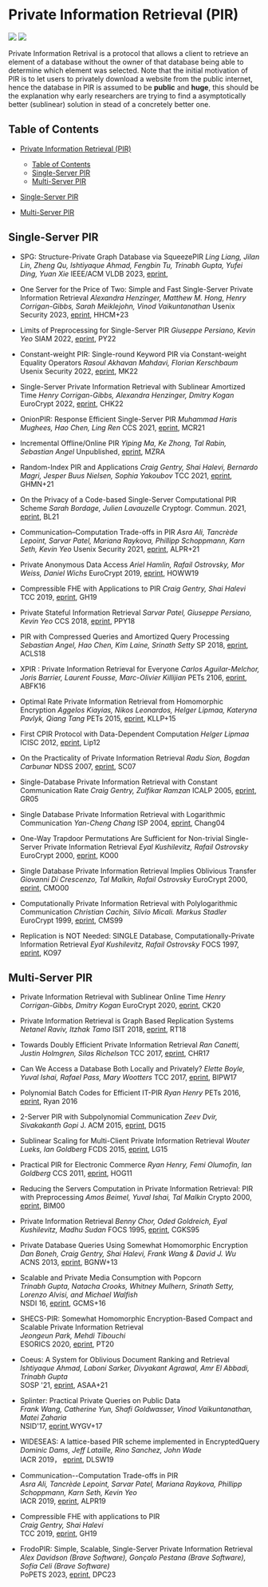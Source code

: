 # Private Information Retrieval (PIR)

![](https://badgen.net/badge/:update-to/:Mar-2023/red) ![](https://badgen.net/badge/:papers/:33/blue)

Private Information Retrival is a protocol that allows a client to retrieve an element of a database without the owner of that database being able to determine which element was selected. Note that the initial motivation of PIR is to let users to privately download a website from the public internet, hence the database in PIR is assumed to be **public** and **huge**, this should be the explanation why early researchers are trying to find a asymptotically better (sublinear) solution in stead of a concretely better one.


## Table of Contents


- [Private Information Retrieval (PIR)](#private-information-retrieval-pir)
  - [Table of Contents](#table-of-contents)
  - [Single-Server PIR](#single-server-pir)
  - [Multi-Server PIR](#multi-server-pir)
  
  

- [Single-Server PIR](#single-server-pir)
- [Multi-Server PIR](#multi-server-pir)



## Single-Server PIR

- SPG: Structure-Private Graph Database via SqueezePIR
  *Ling Liang, Jilan Lin, Zheng Qu, Ishtiyaque Ahmad, Fengbin Tu, Trinabh Gupta, Yufei Ding, Yuan Xie*
  IEEE/ACM VLDB 2023, [eprint](https://www.vldb.org/pvldb/vol16/p1615-liang.pdf),

- One Server for the Price of Two: Simple and Fast Single-Server Private Information Retrieval
  *Alexandra Henzinger, Matthew M. Hong, Henry Corrigan-Gibbs, Sarah Meiklejohn, Vinod Vaikuntanathan*
  Usenix Security 2023, [eprint](https://eprint.iacr.org/2022/949), HHCM+23

- Limits of Preprocessing for Single-Server PIR
  *Giuseppe Persiano, Kevin Yeo*
  SIAM 2022, [eprint](https://eprint.iacr.org/2022/235), PY22

- Constant-weight PIR: Single-round Keyword PIR via Constant-weight Equality Operators
  *Rasoul Akhavan Mahdavi, Florian Kerschbaum*
  Usenix Security 2022, [eprint](https://www.usenix.org/conference/usenixsecurity22/presentation/mahdavi), MK22

- Single-Server Private Information Retrieval with Sublinear Amortized Time
  *Henry Corrigan-Gibbs, Alexandra Henzinger, Dmitry Kogan*
  EuroCrypt 2022, [eprint](https://eprint.iacr.org/2022/081), CHK22

- OnionPIR: Response Efficient Single-Server PIR
  *Muhammad Haris Mughees, Hao Chen, Ling Ren*
  CCS 2021, [eprint](https://eprint.iacr.org/2021/1081), MCR21

- Incremental Offline/Online PIR
  *Yiping Ma, Ke Zhong, Tal Rabin, Sebastian Angel*
  Unpublished, [eprint](https://eprint.iacr.org/2021/1438), MZRA

- Random-Index PIR and Applications
  *Craig Gentry, Shai Halevi, Bernardo Magri, Jesper Buus Nielsen, Sophia Yakoubov*
  TCC 2021, [eprint](https://eprint.iacr.org/2020/1248), GHMN+21

- On the Privacy of a Code-based Single-Server Computational PIR Scheme
  *Sarah Bordage, Julien Lavauzelle*
  Cryptogr. Commun. 2021, [eprint](https://eprint.iacr.org/2020/376), BL21

- Communication–Computation Trade-offs in PIR
  *Asra Ali, Tancrède Lepoint, Sarvar Patel, Mariana Raykova, Phillipp Schoppmann, Karn Seth, Kevin Yeo*
  Usenix Security 2021, [eprint](https://eprint.iacr.org/2019/1483), ALPR+21

- Private Anonymous Data Access
  *Ariel Hamlin, Rafail Ostrovsky, Mor Weiss, Daniel Wichs*
  EuroCrypt 2019, [eprint](https://eprint.iacr.org/2018/363), HOWW19

- Compressible FHE with Applications to PIR
  *Craig Gentry, Shai Halevi*
  TCC 2019, [eprint](https://eprint.iacr.org/2019/733), GH19

- Private Stateful Information Retrieval
  *Sarvar Patel, Giuseppe Persiano, Kevin Yeo*
  CCS 2018, [eprint](https://eprint.iacr.org/2018/1083.pdf), PPY18

- PIR with Compressed Queries and Amortized Query Processing
  *Sebastian Angel, Hao Chen, Kim Laine, Srinath Setty*
  SP 2018, [eprint](https://eprint.iacr.org/2017/1142.pdf), ACLS18

- XPIR : Private Information Retrieval for Everyone
  *Carlos Aguilar-Melchor, Joris Barrier, Laurent Fousse, Marc-Olivier Killijian*
  PETs 2106, [eprint](https://eprint.iacr.org/2014/1025.pdf), ABFK16

- Optimal Rate Private Information Retrieval from Homomorphic Encryption
  *Aggelos Kiayias, Nikos Leonardos, Helger Lipmaa, Kateryna Pavlyk, Qiang Tang*
  PETs 2015, [eprint](https://petsymposium.org/2015/papers/23_Kiayias.pdf), KLLP+15

- First CPIR Protocol with Data-Dependent Computation
  *Helger Lipmaa*
  ICISC 2012, [eprint](https://eprint.iacr.org/2009/395), Lip12

- On the Practicality of Private Information Retrieval
  *Radu Sion, Bogdan Carbunar*
  NDSS 2007, [eprint](https://www.ndss-symposium.org/ndss2007/practicality-private-information-retrieval/), SC07

- Single-Database Private Information Retrieval with Constant Communication Rate
  *Craig Gentry, Zulfikar Ramzan*
  ICALP 2005, [eprint](https://link.springer.com/chapter/10.1007/11523468_65), GR05

- Single Database Private Information Retrieval with Logarithmic Communication
  *Yan-Cheng Chang*
  ISP 2004, [eprint](https://eprint.iacr.org/2004/036), Chang04

- One-Way Trapdoor Permutations Are Sufficient for Non-trivial Single-Server Private Information Retrieval
  *Eyal Kushilevitz, Rafail Ostrovsky*
  EuroCrypt 2000, [eprint](https://www.iacr.org/archive/eurocrypt2000/1807/18070104-new.pdf), KO00

- Single Database Private Information Retrieval Implies Oblivious Transfer
  *Giovanni Di Crescenzo, Tal Malkin, Rafail Ostrovsky*
  EuroCrypt 2000, [eprint](https://www.iacr.org/archive/eurocrypt2000/1807/18070122-new.pdf), CMO00

- Computationally Private Information Retrieval with Polylogarithmic Communication
  *Christian Cachin, Silvio Micali. Markus Stadler*
  EuroCrypt 1999, [eprint](https://people.csail.mit.edu/silvio/Selected%20Scientific%20Papers/Private%20Information%20Retrieval/Computationally%20Private%20Information%20Retrieval%20with%20Polylogarithmic%20Communication.pdf), CMS99

- Replication is NOT Needed: SINGLE Database, Computationally-Private Information Retrieval
  *Eyal Kushilevitz, Rafail Ostrovsky*
  FOCS 1997, [eprint](https://doi.org/10.1109/SFCS.1997.646125), KO97


## Multi-Server PIR

- Private Information Retrieval with Sublinear Online Time
  *Henry Corrigan-Gibbs, Dmitry Kogan*
  EuroCrypt 2020, [eprint](https://eprint.iacr.org/2019/1075), CK20

- Private Information Retrieval is Graph Based Replication Systems
  *Netanel Raviv, Itzhak Tamo*
  ISIT 2018, [eprint](https://ieeexplore.ieee.org/document/8437311), RT18

- Towards Doubly Efficient Private Information Retrieval
  *Ran Canetti, Justin Holmgren, Silas Richelson*
  TCC 2017, [eprint](https://eprint.iacr.org/2017/568), CHR17

- Can We Access a Database Both Locally and Privately?
  *Elette Boyle, Yuval Ishai, Rafael Pass, Mary Wootters*
  TCC 2017, [eprint](https://eprint.iacr.org/2017/567.pdf), BIPW17

- Polynomial Batch Codes for Efficient IT-PIR
  *Ryan Henry*
  PETs 2016, [eprint](https://petsymposium.org/2016/files/papers/Polynomial_Batch_Codes_for_Efficient_IT-PIR.pdf), Ryan 2016

- 2-Server PIR with Subpolynomial Communication
  *Zeev Dvir, Sivakakanth Gopi*
  J. ACM 2015, [eprint](https://arxiv.org/abs/1407.6692), DG15

- Sublinear Scaling for Multi-Client Private Information Retrieval
  *Wouter Lueks, Ian Goldberg*
  FCDS 2015, [eprint](https://link.springer.com/chapter/10.1007/978-3-662-47854-7_10), LG15

- Practical PIR for Electronic Commerce
  *Ryan Henry, Femi Olumofin, Ian Goldberg*
  CCS 2011, [eprint](https://cacr.uwaterloo.ca/techreports/2011/cacr2011-04.pdf), HOG11

- Reducing the Servers Computation in Private Information Retrieval: PIR with Preprocessing
  *Amos Beimel, Yuval Ishai, Tal Malkin*
  Crypto 2000, [eprint](https://www.iacr.org/archive/crypto2000/18800056/18800056.pdf), BIM00

- Private Information Retrieval
  *Benny Chor, Oded Goldreich, Eyal Kushilevitz, Madhu Sudan*
  FOCS 1995, [eprint](https://www.cs.umd.edu/~gasarch/TOPICS/pir/first.pdf), CGKS95



- Private Database Queries Using Somewhat Homomorphic Encryption  
  *Dan Boneh, Craig Gentry, Shai Halevi, Frank Wang & David J. Wu*  
  ACNS 2013, [eprint](https://link.springer.com/chapter/10.1007/978-3-642-38980-1_7), BGNW+13  
  

- Scalable and Private Media Consumption with Popcorn  
  *Trinabh Gupta, Natacha Crooks, Whitney Mulhern, Srinath Setty, Lorenzo Alvisi, and Michael Walfish*  
  NSDI 16, [eprint](https://www.semanticscholar.org/paper/Scalable-and-Private-Media-Consumption-with-Popcorn-Gupta-Crooks/2d252b7b8aa30f5decdc52aa50484ae326979368), GCMS+16  

- SHECS-PIR: Somewhat Homomorphic Encryption-Based Compact and Scalable Private Information Retrieval  
  *Jeongeun Park, Mehdi Tibouchi*  
  ESORICS 2020, [eprint](https://link.springer.com/chapter/10.1007/978-3-030-59013-0_5), PT20  
  

- Coeus: A System for Oblivious Document Ranking and Retrieval  
  *Ishtiyaque Ahmad, Laboni Sarker, Divyakant Agrawal, Amr El Abbadi, Trinabh Gupta*  
  SOSP '21, [eprint](https://dl.acm.org/doi/10.1145/3477132.3483586), ASAA+21    
  

- Splinter: Practical Private Queries on Public Data  
  *Frank Wang, Catherine Yun, Shafi Goldwasser, Vinod Vaikuntanathan, Matei Zaharia*  
  NSID'17, [eprint](https://eprint.iacr.org/2016/1148),WYGV+17    
  

- WIDESEAS: A lattice-based PIR scheme implemented in EncryptedQuery  
  *Dominic Dams, Jeff Lataille, Rino Sanchez, John Wade*  
  IACR 2019， [eprint](https://eprint.iacr.org/2019/855), DLSW19    

- Communication--Computation Trade-offs in PIR  
  *Asra Ali, Tancrède Lepoint, Sarvar Patel, Mariana Raykova, Phillipp Schoppmann, Karn Seth, Kevin Yeo*  
  IACR 2019, [eprint](https://eprint.iacr.org/2019/1483), ALPR19    

- Compressible FHE with applications to PIR  
  *Craig Gentry, Shai Halevi*  
  TCC 2019, [eprint](https://link.springer.com/chapter/10.1007/978-3-030-36033-7_17), GH19    

- FrodoPIR: Simple, Scalable, Single-Server Private Information Retrieval  
  *Alex Davidson (Brave Software), Gonçalo Pestana (Brave Software), Sofía Celi (Brave Software)*  
  PoPETS 2023, [eprint](https://petsymposium.org/popets/2023/popets-2023-0022.php), DPC23  




